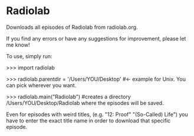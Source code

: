 # Radiolab

Downloads all episodes of Radiolab from radiolab.org.

If you find any errors or have any suggestions for improvement, please let me know!

To use, simply run:

\>>> import radiolab


\>>> radiolab.parentdir = '/Users/YOU/Desktop' #<- example for Unix. You can pick wherever you want.


\>>> radiolab.main("Radiolab") #creates a directory /Users/YOU/Desktop/Radiolab where the episodes will be saved.



Even for episodes with weird titles, (e.g. "12: Proof" "(So-Called) Life") you have to enter the exact title name in order to download that specific episode.


